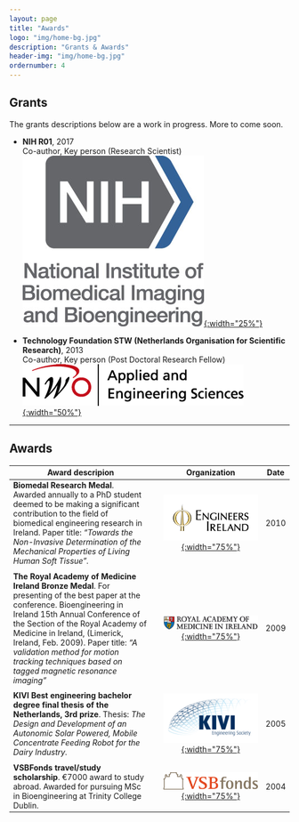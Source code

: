 ```yaml
---
layout: page
title: "Awards"
logo: "img/home-bg.jpg"
description: "Grants & Awards"
header-img: "img/home-bg.jpg"
ordernumber: 4
---
```


## Grants
The grants descriptions below are a work in progress. More to come soon.  

* **NIH R01**, 2017  
  Co-author, Key person (Research Scientist)   
  [![NIH](/img/NIBIB.jpg){:width="25%"}](https://www.nibib.nih.gov/)   

* **Technology Foundation STW (Netherlands Organisation for Scientific Research)**, 2013  
  Co-author, Key person (Post Doctoral Research Fellow)   
  [![STW](/img/NWO_TTW_UK.png){:width="50%"}](https://www.STW.nl/)

---

## Awards

| Award descripion | | Organization  | Date  |
| ------------- |---|:----------:| -----|
| **Biomedal Research Medal**.   Awarded annually to a PhD student deemed to be making a significant contribution to the field of biomedical engineering research in Ireland. Paper title: *“Towards the Non-Invasive Determination of the Mechanical Properties of Living Human Soft Tissue”.* |  | [![Engineers Ireland](/img/EI_LOGO_RGB.jpg){:width="75%"}](https://www.engineersireland.ie)  |  2010 |
|   |   |    |  |    
| **The Royal Academy of Medicine Ireland Bronze Medal**. For presenting of the best paper at the conference. Bioengineering in Ireland 15th Annual Conference of the Section of the Royal Academy of Medicine in Ireland, (Limerick, Ireland, Feb. 2009). Paper title: *“A validation method for motion tracking techniques based on tagged magnetic resonance imaging”*    |      | [![Royal Academy of Medicine Ireland](/img/RAMI.jpg){:width="75%"}](https://www.rami.ie/) |  2009 |
|   |   |    | |    
| **KIVI Best engineering bachelor degree final thesis of the Netherlands, 3rd prize**. Thesis: *The Design and Development of an Autonomic Solar Powered, Mobile Concentrate Feeding Robot for the Dairy Industry.* |  | [![Royal Institution of Engineers in the Netherlands](/img/kivi.png){:width="75%"}](https://www.kivi.nl/)| 2005 |
|   |   |    | |    
| **VSBFonds travel/study scholarship**. €7000 award to study abroad. Awarded for pursuing MSc in Bioengineering at Trinity College Dublin.|  | [![VSBFonds](/img/vsb-fonds.jpg){:width="75%"}](https://www.vsbfonds.nl/)| 2004 |
